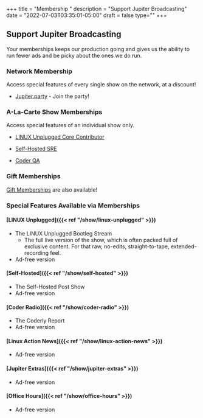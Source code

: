 +++
title = "Membership "
description = "Support Jupiter Broadcasting"
date = "2022-07-03T03:35:01-05:00"
draft = false
type=""
+++

## Support Jupiter Broadcasting
Your memberships keeps our production going and gives us the ability to run fewer ads and be picky about the ones we do run.

### Network Membership
Access special features of every single show on the network, at a discount!

* [Jupiter.party](https://www.jupiter.party/) - Join the party!


### A-La-Carte Show Memberships
Access special features of an individual show only.
* [LINUX Unplugged Core Contributor](https://jupitersignal.memberful.com/checkout?plan=52946)

* [Self-Hosted SRE](https://jupitersignal.memberful.com/checkout?plan=53744)

* [Coder QA](https://jupitersignal.memberful.com/checkout?plan=53334)


### Gift Memberships
[Gift Memberships](https://jupitersignal.memberful.com/gift?plan=74364) are also available!

### Special Features Available via Memberships
#### [LINUX Unplugged]({{< ref "/show/linux-unplugged" >}})
* The LINUX Unplugged Bootleg Stream
	* The full live version of the show, which is often packed full of exclusive content. For that raw, no-edits, straight-to-tape, extended-recording feel.
* Ad-free version

#### [Self-Hosted]({{< ref "/show/self-hosted" >}})
* The Self-Hosted Post Show
* Ad-free version

#### [Coder Radio]({{< ref "/show/coder-radio" >}})
* The Coderly Report
* Ad-free version

#### [Linux Action News]({{< ref "/show/linux-action-news" >}})
* Ad-free version


#### [Jupiter Extras]({{< ref "/show/jupiter-extras" >}})
* Ad-free version


#### [Office Hours]({{< ref "/show/office-hours" >}})
* Ad-free version
